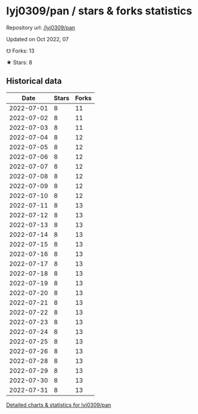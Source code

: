# lyj0309/pan / stars & forks statistics

Repository url: [/lyj0309/pan](https://github.com/lyj0309/pan)

Updated on Oct 2022, 07

☋ Forks: 13

★ Stars: 8

## Historical data
| Date | Stars | Forks |
|------|-------|-------|
| 2022-07-01 | 8 | 11 | 
| 2022-07-02 | 8 | 11 | 
| 2022-07-03 | 8 | 11 | 
| 2022-07-04 | 8 | 12 | 
| 2022-07-05 | 8 | 12 | 
| 2022-07-06 | 8 | 12 | 
| 2022-07-07 | 8 | 12 | 
| 2022-07-08 | 8 | 12 | 
| 2022-07-09 | 8 | 12 | 
| 2022-07-10 | 8 | 12 | 
| 2022-07-11 | 8 | 13 | 
| 2022-07-12 | 8 | 13 | 
| 2022-07-13 | 8 | 13 | 
| 2022-07-14 | 8 | 13 | 
| 2022-07-15 | 8 | 13 | 
| 2022-07-16 | 8 | 13 | 
| 2022-07-17 | 8 | 13 | 
| 2022-07-18 | 8 | 13 | 
| 2022-07-19 | 8 | 13 | 
| 2022-07-20 | 8 | 13 | 
| 2022-07-21 | 8 | 13 | 
| 2022-07-22 | 8 | 13 | 
| 2022-07-23 | 8 | 13 | 
| 2022-07-24 | 8 | 13 | 
| 2022-07-25 | 8 | 13 | 
| 2022-07-26 | 8 | 13 | 
| 2022-07-28 | 8 | 13 | 
| 2022-07-29 | 8 | 13 | 
| 2022-07-30 | 8 | 13 | 
| 2022-07-31 | 8 | 13 | 


[Detailed charts & statistics for lyj0309/pan](https://reviewgithub.com/rep/lyj0309/pan)
